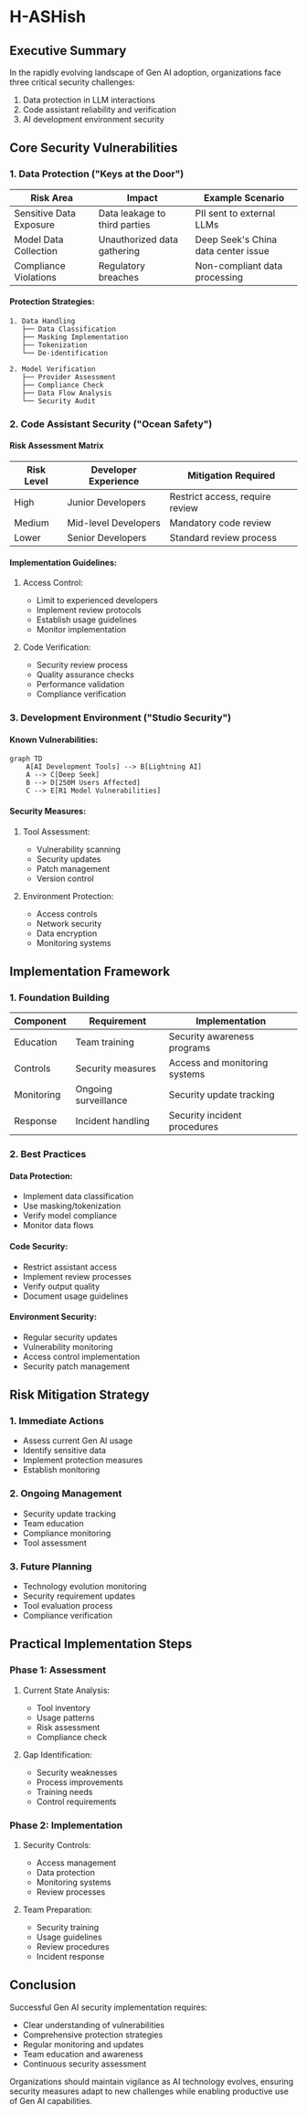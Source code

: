 # H-ASHish

## Executive Summary

In the rapidly evolving landscape of Gen AI adoption, organizations face three critical security challenges:
1. Data protection in LLM interactions
2. Code assistant reliability and verification
3. AI development environment security

## Core Security Vulnerabilities

### 1. Data Protection ("Keys at the Door")

| Risk Area | Impact | Example Scenario |
|-----------|---------|-----------------|
| Sensitive Data Exposure | Data leakage to third parties | PII sent to external LLMs |
| Model Data Collection | Unauthorized data gathering | Deep Seek's China data center issue |
| Compliance Violations | Regulatory breaches | Non-compliant data processing |

#### Protection Strategies:
```
1. Data Handling
   ├── Data Classification
   ├── Masking Implementation
   ├── Tokenization
   └── De-identification

2. Model Verification
   ├── Provider Assessment
   ├── Compliance Check
   ├── Data Flow Analysis
   └── Security Audit
```

### 2. Code Assistant Security ("Ocean Safety")

#### Risk Assessment Matrix

| Risk Level | Developer Experience | Mitigation Required |
|------------|---------------------|-------------------|
| High | Junior Developers | Restrict access, require review |
| Medium | Mid-level Developers | Mandatory code review |
| Lower | Senior Developers | Standard review process |

#### Implementation Guidelines:
1. Access Control:
   - Limit to experienced developers
   - Implement review protocols
   - Establish usage guidelines
   - Monitor implementation

2. Code Verification:
   - Security review process
   - Quality assurance checks
   - Performance validation
   - Compliance verification

### 3. Development Environment ("Studio Security")

#### Known Vulnerabilities:
```mermaid
graph TD
    A[AI Development Tools] --> B[Lightning AI]
    A --> C[Deep Seek]
    B --> D[250M Users Affected]
    C --> E[R1 Model Vulnerabilities]
```

#### Security Measures:
1. Tool Assessment:
   - Vulnerability scanning
   - Security updates
   - Patch management
   - Version control

2. Environment Protection:
   - Access controls
   - Network security
   - Data encryption
   - Monitoring systems

## Implementation Framework

### 1. Foundation Building

| Component | Requirement | Implementation |
|-----------|-------------|----------------|
| Education | Team training | Security awareness programs |
| Controls | Security measures | Access and monitoring systems |
| Monitoring | Ongoing surveillance | Security update tracking |
| Response | Incident handling | Security incident procedures |

### 2. Best Practices

#### Data Protection:
- Implement data classification
- Use masking/tokenization
- Verify model compliance
- Monitor data flows

#### Code Security:
- Restrict assistant access
- Implement review processes
- Verify output quality
- Document usage guidelines

#### Environment Security:
- Regular security updates
- Vulnerability monitoring
- Access control implementation
- Security patch management

## Risk Mitigation Strategy

### 1. Immediate Actions
- Assess current Gen AI usage
- Identify sensitive data
- Implement protection measures
- Establish monitoring

### 2. Ongoing Management
- Security update tracking
- Team education
- Compliance monitoring
- Tool assessment

### 3. Future Planning
- Technology evolution monitoring
- Security requirement updates
- Tool evaluation process
- Compliance verification

## Practical Implementation Steps

### Phase 1: Assessment
1. Current State Analysis:
   - Tool inventory
   - Usage patterns
   - Risk assessment
   - Compliance check

2. Gap Identification:
   - Security weaknesses
   - Process improvements
   - Training needs
   - Control requirements

### Phase 2: Implementation
1. Security Controls:
   - Access management
   - Data protection
   - Monitoring systems
   - Review processes

2. Team Preparation:
   - Security training
   - Usage guidelines
   - Review procedures
   - Incident response

## Conclusion

Successful Gen AI security implementation requires:
- Clear understanding of vulnerabilities
- Comprehensive protection strategies
- Regular monitoring and updates
- Team education and awareness
- Continuous security assessment

Organizations should maintain vigilance as AI technology evolves, ensuring security measures adapt to new challenges while enabling productive use of Gen AI capabilities.